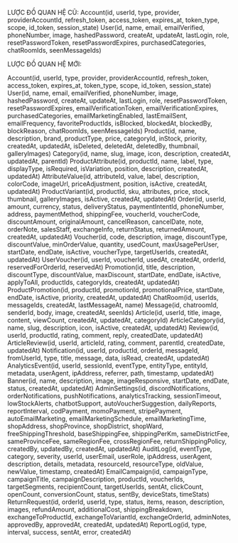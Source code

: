 LƯỢC ĐỒ QUAN HỆ CŨ:
Account(id, userId, type, provider, providerAccountId, refresh_token, access_token, expires_at, token_type, scope, id_token, session_state)
User(id, name, email, emailVerified, phoneNumber, image, hashedPassword, createAt, updateAt, lastLogin, role, resetPasswordToken, resetPasswordExpires, purchasedCategories, chatRoomIds, seenMessageIds)

LƯỢC ĐỒ QUAN HỆ MỚI:

Account(id, userId, type, provider, providerAccountId, refresh_token, access_token, expires_at, token_type, scope, id_token, session_state)
User(id, name, email, emailVerified, phoneNumber, image, hashedPassword, createAt, updateAt, lastLogin, role, resetPasswordToken, resetPasswordExpires, emailVerificationToken, emailVerificationExpires, purchasedCategories, emailMarketingEnabled, lastEmailSent, emailFrequency, favoriteProductIds, isBlocked, blockedAt, blockedBy, blockReason, chatRoomIds, seenMessageIds)
Product(id, name, description, brand, productType, price, categoryId, inStock, priority, createdAt, updatedAt, isDeleted, deletedAt, deletedBy, thumbnail, galleryImages)
Category(id, name, slug, image, icon, description, createdAt, updatedAt, parentId)
ProductAttribute(id, productId, name, label, type, displayType, isRequired, isVariation, position, description, createdAt, updatedAt)
AttributeValue(id, attributeId, value, label, description, colorCode, imageUrl, priceAdjustment, position, isActive, createdAt, updatedAt)
ProductVariant(id, productId, sku, attributes, price, stock, thumbnail, galleryImages, isActive, createdAt, updatedAt)
Order(id, userId, amount, currency, status, deliveryStatus, paymentIntentId, phoneNumber, address, paymentMethod, shippingFee, voucherId, voucherCode, discountAmount, originalAmount, cancelReason, cancelDate, note, orderNote, salesStaff, exchangeInfo, returnStatus, returnedAmount, createdAt, updatedAt)
Voucher(id, code, description, image, discountType, discountValue, minOrderValue, quantity, usedCount, maxUsagePerUser, startDate, endDate, isActive, voucherType, targetUserIds, createdAt, updatedAt)
UserVoucher(id, userId, voucherId, usedAt, createdAt, orderId, reservedForOrderId, reservedAt)
Promotion(id, title, description, discountType, discountValue, maxDiscount, startDate, endDate, isActive, applyToAll, productIds, categoryIds, createdAt, updatedAt)
ProductPromotion(id, productId, promotionId, promotionalPrice, startDate, endDate, isActive, priority, createdAt, updatedAt)
ChatRoom(id, userIds, messageIds, createdAt, lastMessageAt, name)
Message(id, chatroomId, senderId, body, image, createdAt, seenIds)
Article(id, userId, title, image, content, viewCount, createdAt, updatedAt, categoryId)
ArticleCategory(id, name, slug, description, icon, isActive, createdAt, updatedAt)
Review(id, userId, productId, rating, comment, reply, createdDate, updatedAt)
ArticleReview(id, userId, articleId, rating, comment, parentId, createdDate, updatedAt)
Notification(id, userId, productId, orderId, messageId, fromUserId, type, title, message, data, isRead, createdAt, updatedAt)
AnalyticsEvent(id, userId, sessionId, eventType, entityType, entityId, metadata, userAgent, ipAddress, referrer, path, timestamp, updatedAt)
Banner(id, name, description, image, imageResponsive, startDate, endDate, status, createdAt, updatedAt)
AdminSettings(id, discordNotifications, orderNotifications, pushNotifications, analyticsTracking, sessionTimeout, lowStockAlerts, chatbotSupport, autoVoucherSuggestion, dailyReports, reportInterval, codPayment, momoPayment, stripePayment, autoEmailMarketing, emailMarketingSchedule, emailMarketingTime, shopAddress, shopProvince, shopDistrict, shopWard, freeShippingThreshold, baseShippingFee, shippingPerKm, sameDistrictFee, sameProvinceFee, sameRegionFee, crossRegionFee, returnShippingPolicy, createdBy, updatedBy, createdAt, updatedAt)
AuditLog(id, eventType, category, severity, userId, userEmail, userRole, ipAddress, userAgent, description, details, metadata, resourceId, resourceType, oldValue, newValue, timestamp, createdAt)
EmailCampaign(id, campaignType, campaignTitle, campaignDescription, productId, voucherIds, targetSegments, recipientCount, targetUserIds, sentAt, clickCount, openCount, conversionCount, status, sentBy, deviceStats, timeStats)
ReturnRequest(id, orderId, userId, type, status, items, reason, description, images, refundAmount, additionalCost, shippingBreakdown, exchangeToProductId, exchangeToVariantId, exchangeOrderId, adminNotes, approvedBy, approvedAt, createdAt, updatedAt)
ReportLog(id, type, interval, success, sentAt, error, createdAt)
